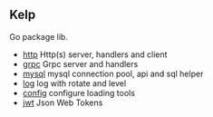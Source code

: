 Kelp
----

Go package lib.

- [http](./http) Http(s) server, handlers and client
- [grpc](./grpc) Grpc server and handlers
- [mysql](./mysql) mysql connection pool, api and sql helper
- [log](./log) log with rotate and level
- [config](./config) configure loading tools
- [jwt](./jwt) Json Web Tokens
